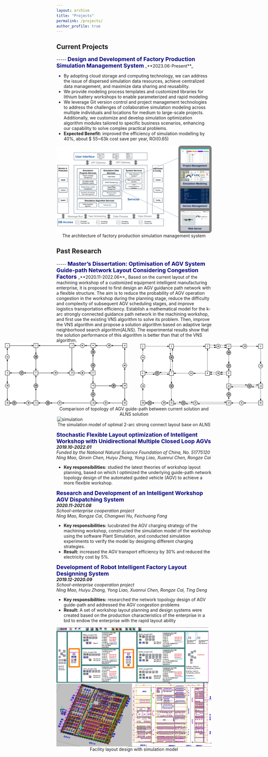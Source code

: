 ```yaml
---
layout: archive
title: "Projects"
permalink: /projects/
author_profile: true
---
```


<!-- {% if author.googlescholar %}
  You can also find my articles on <u><a href="{{author.googlescholar}}">my Google Scholar profile</a>.</u>
{% endif %}

{% include base_path %}

{% for post in site.publications reversed %}
  {% include archive-single.html %}
{% endfor %} -->
<script type="module" src="https://unpkg.com/ionicons@5.5.2/dist/ionicons/ionicons.esm.js"></script>
<script nomodule src="https://unpkg.com/ionicons@5.5.2/dist/ionicons/ionicons.js"></script>
<style>
  .center{
      display:block;
      margin:auto;    
          }
  img[alt="current"]{width:400px;}
  img[alt="ALNS"]{width:400px;}
  img[alt="simulation"]{width:500px;}
  img[alt="architecture"]{width:600px;}
  img[alt="layout"]{width:600px;}
  .image-container {
    display: flex;
    justify-content: center;
  }

  .image-container img {
    margin: 0 20px; /* 可以调整图片之间的间距 */
  }
</style>

<h2><ion-icon name="pricetags-outline"></ion-icon> Current Projects</h2>
-----  
<b><font font size='4.8' color='navy'>Design and Development of Factory Production Simulation Management System</font></b>  
_**2023.06-Present**_  

* By adopting cloud storage and computing technology, we can address the issue of dispersed simulation data resources, achieve centralized data management, and maximize data sharing and reusability.
* We provide modeling process templates and customized libraries for lithium battery workshops to enable parameterized and rapid modeling
* We leverage Git version control and project management technologies to address the challenges of collaborative simulation modeling across multiple individuals and locations for medium to large-scale projects. Additionally, we customize and develop simulation optimization algorithm modules tailored to specific business scenarios, enhancing our capability to solve complex practical problems.
* **Expected Benefit:** improved the efficiency of simulation modelling by 40%, about &#36; 55~63k cost save per year, ROI(0.65)

<img src="../images/Production_Simulation_Project_System_Architecture.png" alt="architecture" class="center">
<center>The architecture of factory production simulation management system</center>
  
<h2><ion-icon name="time-outline"></ion-icon> Past Research</h2>  
-----  
<b><font font size='4.8' color='navy'>Master’s Dissertation: Optimisation of AGV System Guide-path Network Layout Considering Congestion Factors</font></b>  
_**2020.11-2022.06**_  
Based on the current layout of the machining workshop of a customized equipment intelligent manufacturing enterprise, it is proposed to first design an AGV guidance path network with a flexible structure. The aim is to reduce the probability of AGV operation congestion in the workshop during the planning stage, reduce the difficulty and complexity of subsequent AGV scheduling stages, and improve logistics transportation efficiency.  
Establish a mathematical model for the k-arc strongly connected guidance path network in the machining workshop, and first use the existing VNS algorithm to solve its problem. Then, improve the VNS algorithm and propose a solution algorithm based on adaptive large neighborhood search algorithm(ALNS). The experimental results show that the solution performance of this algorithm is better than that of the VNS algorithm.  



<div class="image-container">
  <img src="../images/current_AGV_network.png" alt="current"/>
  <img src="../images/ALNS.png" alt="current"/>
</div>
<center>Comparison of topology of AGV guide-path between current solution and ALNS solution</center>  

<img src="../images/Simulation.png" alt="simulation" class="center">
<center>The simulation model of optimal 2-arc strong connect layout base on ALNS</center>

   

<b><font font size='4.8' color='navy'>Stochastic Flexible Layout optimization of Intelligent Workshop with Unidirectional Multiple Closed Loop AGVs</font></b>  
_**2019.10-2022.01**_  
_Funded by the National Natural Science Foundation of China, No. 51775120_  
_Ning Mao, Qinxin Chen, Huiyu Zhang, Yong Liao, Xuanrui Chen, Rongze Cai_
* **Key responsibilities:** studied the latest theories of workshop layout planning, based on which I optimized the underlying guide-path network topology design of the automated guided vehicle (AGV) to achieve a more flexible workshop.

<b><font font size='4.8' color='navy'>Research and Development of an Intelligent Workshop AGV Dispatching System</font></b>  
_**2020.11-2021.08**_  
_School-enterprise cooperation project_  
_Ning Mao, Rongze Cai, Changwei Hu, Feichuang Fang_
* **Key responsibilities:** lucubrated the AGV charging strategy of the machining workshop, constructed the simulation model of the workshop using the software Plant Simulation, and conducted simulation experiments to verify the model by designing different charging strategies.  
* **Result:** increased the AGV transport efficiency by 30% and reduced the electricity cost by 5%.  

<b><font font size='4.8' color='navy'>Development of Robot Intelligent Factory Layout Designning System</font></b>  
_**2019.12-2020.09**_  
_School-enterprise cooperation project_  
_Ning Mao, Huiyu Zhang, Yong Liao, Xuanrui Chen, Rongze Cai, Ting Deng_  
* **Key responsibilities:** researched the network topology design of AGV guide-path and addressed the AGV congestion problems
* **Result:** A set of workshop layout planning and design systems were created based on the production characteristics of the enterprise in a bid to endow the enterprise with the rapid layout ability  

<img src="../images/Development_of_Robot_Intelligent_Factory_Layout_Designning_System.png" alt="layout" class="center">
<center>Facility layout design with simulation model</center>
